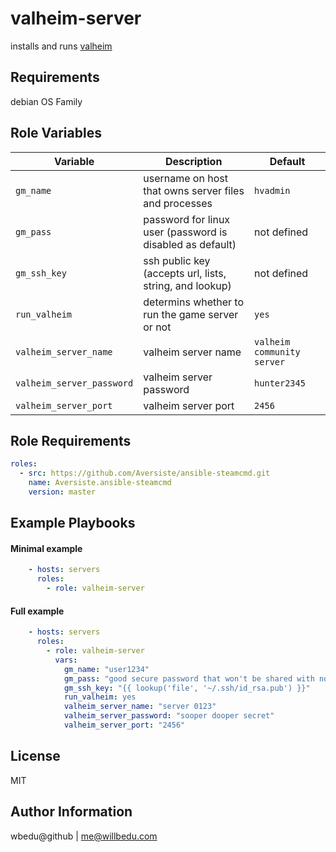 valheim-server
=========

installs and runs [valheim](https://www.valheimgame.com/)

Requirements
------------

  debian OS Family

Role Variables
--------------

| Variable | Description | Default |
|----------|-------------|---------|
| `gm_name` | username on host that owns server files and processes | `hvadmin` |
| `gm_pass` | password for linux user (password is disabled as default)| not defined |
| `gm_ssh_key` | ssh public key (accepts url, lists, string, and lookup)| not defined |
| `run_valheim` | determins whether to run the game server or not | `yes` |
| `valheim_server_name` | valheim server name | `valheim community server` |
| `valheim_server_password` | valheim server password | `hunter2345` |
| `valheim_server_port` | valheim server port | `2456` |

Role Requirements
-----------

```yaml
roles:
  - src: https://github.com/Aversiste/ansible-steamcmd.git
    name: Aversiste.ansible-steamcmd
    version: master

```
Example Playbooks
----------------

#### Minimal example
```yaml
    - hosts: servers
      roles:
        - role: valheim-server
```

#### Full example
```yaml
    - hosts: servers
      roles:
        - role: valheim-server
          vars:
            gm_name: "user1234"
            gm_pass: "good secure password that won't be shared with non admins"
            gm_ssh_key: "{{ lookup('file', '~/.ssh/id_rsa.pub') }}"
            run_valheim: yes
            valheim_server_name: "server 0123"
            valheim_server_password: "sooper dooper secret"
            valheim_server_port: "2456"
```
License
-------

MIT

Author Information
------------------
wbedu@github | me@willbedu.com
